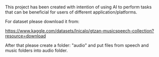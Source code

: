 This project has been created with intention of using AI to perform tasks that can be beneficial for users of different application/platforms.

For dataset please download it from:

https://www.kaggle.com/datasets/lnicalo/gtzan-musicspeech-collection?resource=download

After that please create a folder: "audio" and put files from speech and music folders into audio folder.

